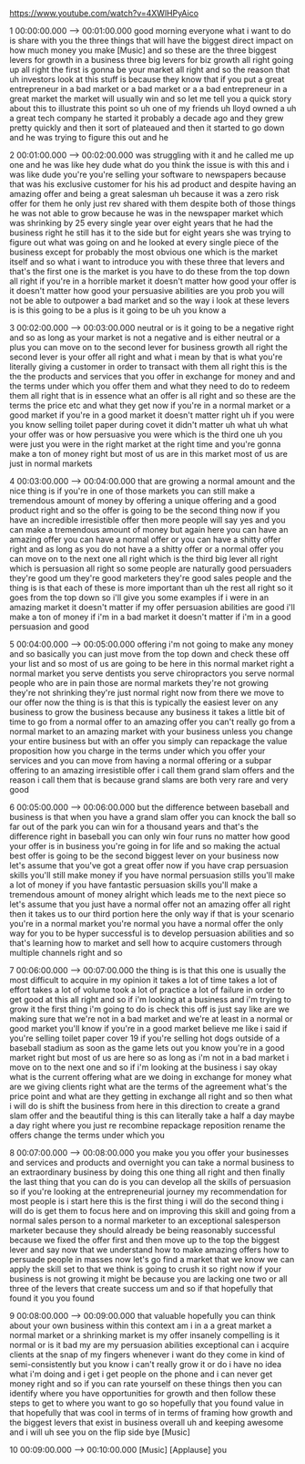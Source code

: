 https://www.youtube.com/watch?v=4XWlHPyAico

1 00:00:00.000 --\> 00:01:00.000 good morning everyone what i want to do
is share with you the three things that will have the biggest direct
impact on how much money you make \[Music\] and so these are the three
biggest levers for growth in a business three big levers for biz growth
all right going up all right the first is gonna be your market all right
and so the reason that uh investors look at this stuff is because they
know that if you put a great entrepreneur in a bad market or a bad
market or a a bad entrepreneur in a great market the market will usually
win and so let me tell you a quick story about this to illustrate this
point so uh one of my friends uh lloyd owned a uh a great tech company
he started it probably a decade ago and they grew pretty quickly and
then it sort of plateaued and then it started to go down and he was
trying to figure this out and he

2 00:01:00.000 --\> 00:02:00.000 was struggling with it and he called me
up one and he was like hey dude what do you think the issue is with this
and i was like dude you're you're selling your software to newspapers
because that was his exclusive customer for his his ad product and
despite having an amazing offer and being a great salesman uh because it
was a zero risk offer for them he only just rev shared with them despite
both of those things he was not able to grow because he was in the
newspaper market which was shrinking by 25 every single year over eight
years that he had the business right he still has it to the side but for
eight years she was trying to figure out what was going on and he looked
at every single piece of the business except for probably the most
obvious one which is the market itself and so what i want to introduce
you with these three that levers and that's the first one is the market
is you have to do these from the top down all right if you're in a
horrible market it doesn't matter how good your offer is it doesn't
matter how good your persuasive abilities are you prob you will not be
able to outpower a bad market and so the way i look at these levers is
is this going to be a plus is it going to be uh you know a

3 00:02:00.000 --\> 00:03:00.000 neutral or is it going to be a negative
right and so as long as your market is not a negative and is either
neutral or a plus you can move on to the second lever for business
growth all right the second lever is your offer all right and what i
mean by that is what you're literally giving a customer in order to
transact with them all right this is the the the products and services
that you offer in exchange for money and and the terms under which you
offer them and what they need to do to redeem them all right that is in
essence what an offer is all right and so these are the terms the price
etc and what they get now if you're in a normal market or a good market
if you're in a good market it doesn't matter right uh if you were you
know selling toilet paper during covet it didn't matter uh what uh what
your offer was or how persuasive you were which is the third one uh you
were just you were in the right market at the right time and you're
gonna make a ton of money right but most of us are in this market most
of us are just in normal markets

4 00:03:00.000 --\> 00:04:00.000 that are growing a normal amount and
the nice thing is if you're in one of those markets you can still make a
tremendous amount of money by offering a unique offering and a good
product right and so the offer is going to be the second thing now if
you have an incredible irresistible offer then more people will say yes
and you can make a tremendous amount of money but again here you can
have an amazing offer you can have a normal offer or you can have a
shitty offer right and as long as you do not have a a shitty offer or a
normal offer you can move on to the next one all right which is the
third big lever all right which is persuasion all right so some people
are naturally good persuaders they're good um they're good marketers
they're good sales people and the thing is is that each of these is more
important than uh the rest all right so it goes from the top down so
i'll give you some examples if i were in an amazing market it doesn't
matter if my offer persuasion abilities are good i'll make a ton of
money if i'm in a bad market it doesn't matter if i'm in a good
persuasion and good

5 00:04:00.000 --\> 00:05:00.000 offering i'm not going to make any
money and so basically you can just move from the top down and check
these off your list and so most of us are going to be here in this
normal market right a normal market you serve dentists you serve
chiropractors you serve normal people who are in pain those are normal
markets they're not growing they're not shrinking they're just normal
right now from there we move to our offer now the thing is is that this
is typically the easiest lever on any business to grow the business
because any business it takes a little bit of time to go from a normal
offer to an amazing offer you can't really go from a normal market to an
amazing market with your business unless you change your entire business
but with an offer you simply can repackage the value proposition how you
charge in the terms under which you offer your services and you can move
from having a normal offering or a subpar offering to an amazing
irresistible offer i call them grand slam offers and the reason i call
them that is because grand slams are both very rare and very good

6 00:05:00.000 --\> 00:06:00.000 but the difference between baseball and
business is that when you have a grand slam offer you can knock the ball
so far out of the park you can win for a thousand years and that's the
difference right in baseball you can only win four runs no matter how
good your offer is in business you're going in for life and so making
the actual best offer is going to be the second biggest lever on your
business now let's assume that you've got a great offer now if you have
crap persuasion skills you'll still make money if you have normal
persuasion stills you'll make a lot of money if you have fantastic
persuasion skills you'll make a tremendous amount of money alright which
leads me to the next piece so let's assume that you just have a normal
offer not an amazing offer all right then it takes us to our third
portion here the only way if that is your scenario you're in a normal
market you're normal you have a normal offer the only way for you to be
hyper successful is to develop persuasion abilities and so that's
learning how to market and sell how to acquire customers through
multiple channels right and so

7 00:06:00.000 --\> 00:07:00.000 the thing is is that this one is
usually the most difficult to acquire in my opinion it takes a lot of
time takes a lot of effort takes a lot of volume took a lot of practice
a lot of failure in order to get good at this all right and so if i'm
looking at a business and i'm trying to grow it the first thing i'm
going to do is check this off is just say like are we making sure that
we're not in a bad market and we're at least in a normal or good market
you'll know if you're in a good market believe me like i said if you're
selling toilet paper cover 19 if you're selling hot dogs outside of a
baseball stadium as soon as the game lets out you know you're in a good
market right but most of us are here so as long as i'm not in a bad
market i move on to the next one and so if i'm looking at the business i
say okay what is the current offering what are we doing in exchange for
money what are we giving clients right what are the terms of the
agreement what's the price point and what are they getting in exchange
all right and so then what i will do is shift the business from here in
this direction to create a grand slam offer and the beautiful thing is
this can literally take a half a day maybe a day right where you just re
recombine repackage reposition rename the offers change the terms under
which you

8 00:07:00.000 --\> 00:08:00.000 you make you you offer your businesses
and services and products and overnight you can take a normal business
to an extraordinary business by doing this one thing all right and then
finally the last thing that you can do is you can develop all the skills
of persuasion so if you're looking at the entrepreneurial journey my
recommendation for most people is i start here this is the first thing i
will do the second thing i will do is get them to focus here and on
improving this skill and going from a normal sales person to a normal
marketer to an exceptional salesperson marketer because they should
already be being reasonably successful because we fixed the offer first
and then move up to the top the biggest lever and say now that we
understand how to make amazing offers how to persuade people in masses
now let's go find a market that we know we can apply the skill set to
that we think is going to crush it so right now if your business is not
growing it might be because you are lacking one two or all three of the
levers that create success um and so if that hopefully that found it you
you found

9 00:08:00.000 --\> 00:09:00.000 that valuable hopefully you can think
about your own business within this context am i in a a great market a
normal market or a shrinking market is my offer insanely compelling is
it normal or is it bad my are my persuasion abilities exceptional can i
acquire clients at the snap of my fingers whenever i want do they come
in kind of semi-consistently but you know i can't really grow it or do i
have no idea what i'm doing and i get i get people on the phone and i
can never get money right and so if you can rate yourself on these
things then you can identify where you have opportunities for growth and
then follow these steps to get to where you want to go so hopefully that
you found value in that hopefully that was cool in terms of in terms of
framing how growth and the biggest levers that exist in business overall
uh and keeping awesome and i will uh see you on the flip side bye
\[Music\]

10 00:09:00.000 --\> 00:10:00.000 \[Music\] \[Applause\] you
